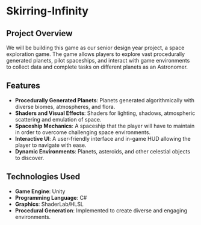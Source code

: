 # Skirring-Infinity

## Project Overview

We will be building this game as our senior design year project, a space exploration game. The game allows players to explore vast procedurally generated planets, pilot spaceships, and interact with game environments to collect data and complete tasks on different planets as an Astronomer.

## Features

- **Procedurally Generated Planets**: Planets generated algorithmically with diverse biomes, atmospheres, and flora.
- **Shaders and Visual Effects**: Shaders for lighting, shadows, atmospheric scattering and emulation of space.
- **Spaceship Mechanics**: A spaceship that the player will have to maintain in order to overcome challenging space environments.
- **Interactive UI**: A user-friendly interface and in-game HUD allowing the player to navigate with ease.
- **Dynamic Environments**: Planets, asteroids, and other celestial objects to discover.

## Technologies Used

- **Game Engine**: Unity
- **Programming Language**: C# 
- **Graphics**: ShaderLab/HLSL
- **Procedural Generation**: Implemented to create diverse and engaging environments.
